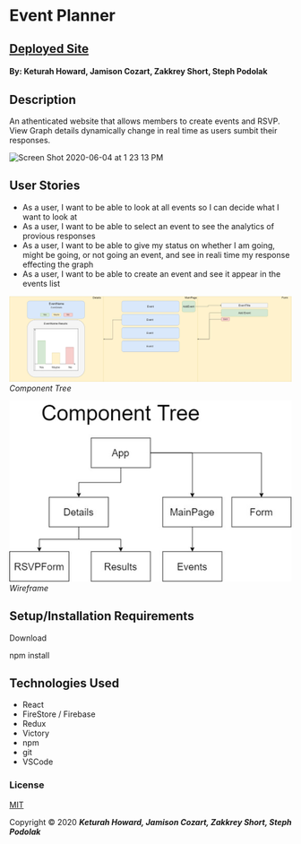 # Event Planner 
## [Deployed Site](https://keturahdev.github.io/EventPlanner/)

#### By: Keturah Howard, Jamison Cozart, Zakkrey Short, Steph Podolak

## Description
An athenticated website that allows members to create events and RSVP. View Graph details dynamically change in real time as users sumbit their responses. 

![Screen Shot 2020-06-04 at 1 23 13 PM](https://user-images.githubusercontent.com/32975967/83807087-5a986300-a667-11ea-9518-bbd654062f89.png)

## User Stories

* As a user, I want to be able to look at all events so I can decide what I want to look at
* As a user, I want to be able to select an event to see the analytics of provious responses
* As a user, I want to be able to give my status on whether I am going, might be going, or not going an event, and see in reali time my response effecting the graph
* As a user, I want to be able to create an event and see it appear in the events list

![Components](src/img/components.jpg)
*Component Tree*

![Wireframe](src/img/wireframe.jpg)
*Wireframe*



## Setup/Installation Requirements

Download

npm install

## Technologies Used

* React
* FireStore / Firebase
* Redux
* Victory
* npm
* git
* VSCode




### License

[MIT](https://choosealicense.com/licenses/mit/)

Copyright &copy; 2020 **_Keturah Howard, Jamison Cozart, Zakkrey Short, Steph Podolak_** 
